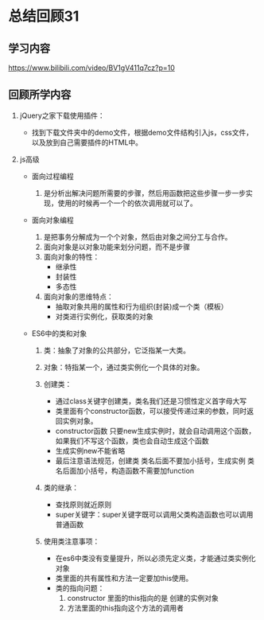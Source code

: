 # 总结回顾31

## 学习内容

https://www.bilibili.com/video/BV1gV411q7cz?p=10

## 回顾所学内容

1. jQuery之家下载使用插件：
   * 找到下载文件夹中的demo文件，根据demo文件结构引入js，css文件，以及放到自己需要插件的HTML中。

2. js高级

   * 面向过程编程

     1. 是分析出解决问题所需要的步骤，然后用函数把这些步骤一步一步实现，使用的时候再一个一个的依次调用就可以了。

   * 面向对象编程

     1. 是把事务分解成为一个个对象，然后由对象之间分工与合作。
     2. 面向对象是以对象功能来划分问题，而不是步骤
     3. 面向对象的特性：
        * 继承性
        * 封装性
        * 多态性
     4. 面向对象的思维特点：
        * 抽取对象共用的属性和行为组织(封装)成一个类（模板）
        * 对类进行实例化，获取类的对象

   * ES6中的类和对象

     1. 类：抽象了对象的公共部分，它泛指某一大类。
     2. 对象：特指某一个，通过类实例化一个具体的对象。

     3. 创建类：
        * 通过class关键字创建类，类名我们还是习惯性定义首字母大写
        * 类里面有个constructor函数，可以接受传递过来的参数，同时返回实例对象。
        * constructor函数 只要new生成实例时，就会自动调用这个函数，如果我们不写这个函数，类也会自动生成这个函数
        * 生成实例new不能省略
        * 最后注意语法规范，创建类 类名后面不要加小括号，生成实例 类名后面加小括号，构造函数不需要加function
     4. 类的继承：
        * 查找原则就近原则
        * super关键字：super关键字既可以调用父类构造函数也可以调用普通函数
     5. 使用类注意事项：
        * 在es6中类没有变量提升，所以必须先定义类，才能通过类实例化对象
        * 类里面的共有属性和方法一定要加this使用。
        * 类的指向问题：
          1. constructor 里面的this指向的是 创建的实例对象
          2. 方法里面的this指向这个方法的调用者



